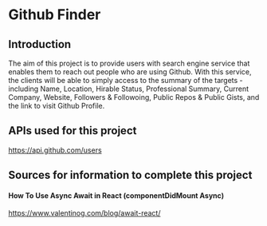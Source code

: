 # Github Finder
## Introduction
The aim of this project is to provide users with search engine service that enables them to reach out people who are using Github.
With this service, the clients will be able to simply access to the summary of the targets - including Name, Location, Hirable Status, Professional Summary, Current Company, Website, Followers & Followoing, Public Repos & Public Gists, and the link to visit Github Profile.


## APIs used for this project
https://api.github.com/users

## Sources for information to complete this project
#### How To Use Async Await in React (componentDidMount Async)
https://www.valentinog.com/blog/await-react/
